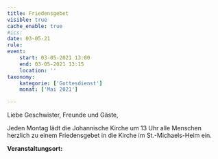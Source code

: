 ```yaml
---
title: Friedensgebet
visible: true
cache_enable: true
#ics: 
date: 03-05-21
rule: 
event:
	start: 03-05-2021 13:00
	end: 03-05-2021 13:15
	location: ''
taxonomy:
	kategorie: ['Gottesdienst']
	monat: ['Mai 2021']

---
```

Liebe Geschwister, Freunde und Gäste,

Jeden Montag lädt die Johannische Kirche um 13 Uhr alle Menschen herzlich zu einem Friedensgebet in die Kirche im St.-Michaels-Heim ein.



**Veranstaltungsort:** 

